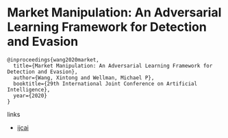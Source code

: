 # Market Manipulation: An Adversarial Learning Framework for Detection and Evasion
```
@inproceedings{wang2020market,
  title={Market Manipulation: An Adversarial Learning Framework for Detection and Evasion},
  author={Wang, Xintong and Wellman, Michael P},
  booktitle={29th International Joint Conference on Artificial Intelligence},
  year={2020}
}

```

links
- [ijcai](https://www.ijcai.org/Proceedings/2020/638)
